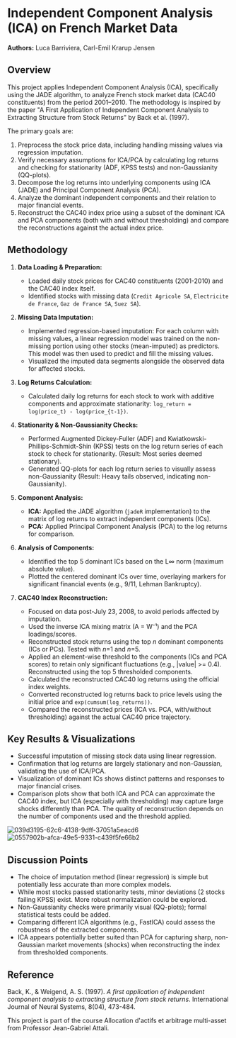 # Independent Component Analysis (ICA) on French Market Data

**Authors:** Luca Barriviera, Carl-Emil Krarup Jensen

## Overview

This project applies Independent Component Analysis (ICA), specifically using the JADE algorithm, to analyze French stock market data (CAC40 constituents) from the period 2001–2010. The methodology is inspired by the paper "A First Application of Independent Component Analysis to Extracting Structure from Stock Returns" by Back et al. (1997).

The primary goals are:
1.  Preprocess the stock price data, including handling missing values via regression imputation.
2.  Verify necessary assumptions for ICA/PCA by calculating log returns and checking for stationarity (ADF, KPSS tests) and non-Gaussianity (QQ-plots).
3.  Decompose the log returns into underlying components using ICA (JADE) and Principal Component Analysis (PCA).
4.  Analyze the dominant independent components and their relation to major financial events.
5.  Reconstruct the CAC40 index price using a subset of the dominant ICA and PCA components (both with and without thresholding) and compare the reconstructions against the actual index price.

## Methodology

1.  **Data Loading & Preparation:**
    *   Loaded daily stock prices for CAC40 constituents (2001-2010) and the CAC40 index itself.
    *   Identified stocks with missing data (`Credit Agricole SA`, `Electricite de France`, `Gaz de France SA`, `Suez SA`).

2.  **Missing Data Imputation:**
    *   Implemented regression-based imputation: For each column with missing values, a linear regression model was trained on the non-missing portion using other stocks (mean-imputed) as predictors. This model was then used to predict and fill the missing values.
    *   Visualized the imputed data segments alongside the observed data for affected stocks.

3.  **Log Returns Calculation:**
    *   Calculated daily log returns for each stock to work with additive components and approximate stationarity: `log_return = log(price_t) - log(price_{t-1})`.

4.  **Stationarity & Non-Gaussianity Checks:**
    *   Performed Augmented Dickey-Fuller (ADF) and Kwiatkowski-Phillips-Schmidt-Shin (KPSS) tests on the log return series of each stock to check for stationarity. (Result: Most series deemed stationary).
    *   Generated QQ-plots for each log return series to visually assess non-Gaussianity (Result: Heavy tails observed, indicating non-Gaussianity).

5.  **Component Analysis:**
    *   **ICA:** Applied the JADE algorithm (`jadeR` implementation) to the matrix of log returns to extract independent components (ICs).
    *   **PCA:** Applied Principal Component Analysis (PCA) to the log returns for comparison.

6.  **Analysis of Components:**
    *   Identified the top 5 dominant ICs based on the L∞ norm (maximum absolute value).
    *   Plotted the centered dominant ICs over time, overlaying markers for significant financial events (e.g., 9/11, Lehman Bankruptcy).

7.  **CAC40 Index Reconstruction:**
    *   Focused on data post-July 23, 2008, to avoid periods affected by imputation.
    *   Used the inverse ICA mixing matrix (A = W⁻¹) and the PCA loadings/scores.
    *   Reconstructed stock returns using the top *n* dominant components (ICs or PCs). Tested with *n*=1 and *n*=5.
    *   Applied an element-wise threshold to the components (ICs and PCA scores) to retain only significant fluctuations (e.g., |value| >= 0.4). Reconstructed using the top 5 thresholded components.
    *   Calculated the reconstructed CAC40 log returns using the official index weights.
    *   Converted reconstructed log returns back to price levels using the initial price and `exp(cumsum(log_returns))`.
    *   Compared the reconstructed prices (ICA vs. PCA, with/without thresholding) against the actual CAC40 price trajectory.

## Key Results & Visualizations

-   Successful imputation of missing stock data using linear regression.
-   Confirmation that log returns are largely stationary and non-Gaussian, validating the use of ICA/PCA.
-   Visualization of dominant ICs shows distinct patterns and responses to major financial crises.
-   Comparison plots show that both ICA and PCA can approximate the CAC40 index, but ICA (especially with thresholding) may capture large shocks differently than PCA. The quality of reconstruction depends on the number of components used and the threshold applied.

![039d3195-62c6-4138-9dff-37051a5eacd6](https://github.com/user-attachments/assets/dde41db8-6b87-419d-bebc-17e24ac074e4)
![0557902b-afca-49e5-9331-c439f5fe66b2](https://github.com/user-attachments/assets/704690b2-29bf-41a0-8dc2-f213a87b83ee)

## Discussion Points

-   The choice of imputation method (linear regression) is simple but potentially less accurate than more complex models.
-   While most stocks passed stationarity tests, minor deviations (2 stocks failing KPSS) exist. More robust normalization could be explored.
-   Non-Gaussianity checks were primarily visual (QQ-plots); formal statistical tests could be added.
-   Comparing different ICA algorithms (e.g., FastICA) could assess the robustness of the extracted components.
-   ICA appears potentially better suited than PCA for capturing sharp, non-Gaussian market movements (shocks) when reconstructing the index from thresholded components.


## Reference

Back, K., & Weigend, A. S. (1997). *A first application of independent component analysis to extracting structure from stock returns*. International Journal of Neural Systems, 8(04), 473-484.

This project is part of the course Allocation d'actifs et arbitrage multi-asset from Professor Jean-Gabriel Attali. 
